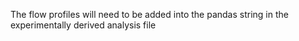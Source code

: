 The flow profiles will need to be added into the pandas string in the experimentally derived analysis file
